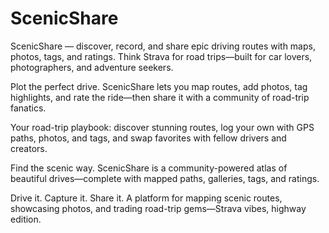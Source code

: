 # ScenicShare
ScenicShare — discover, record, and share epic driving routes with maps, photos, tags, and ratings. Think Strava for road trips—built for car lovers, photographers, and adventure seekers.

Plot the perfect drive. ScenicShare lets you map routes, add photos, tag highlights, and rate the ride—then share it with a community of road-trip fanatics.

Your road-trip playbook: discover stunning routes, log your own with GPS paths, photos, and tags, and swap favorites with fellow drivers and creators.

Find the scenic way. ScenicShare is a community-powered atlas of beautiful drives—complete with mapped paths, galleries, tags, and ratings.

Drive it. Capture it. Share it. A platform for mapping scenic routes, showcasing photos, and trading road-trip gems—Strava vibes, highway edition.
